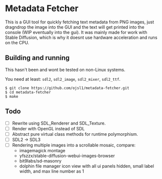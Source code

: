 # Metadata Fetcher
This is a GUI tool for quickly fetching text metadata from PNG images, just dragndrop the image into the GUI and the text will get printed into the console (WIP eventually into the gui). It was mainly made for work with Stable Diffusion, which is why it doesnt use hardware acceleration and runs on the CPU.

## Building and running
This hasn't been and wont be tested on non-Linux systems.

You need at least: `sdl2`, `sdl2_image`, `sdl2_mixer`, `sdl2_ttf`.

```
$ git clone https://github.com/ojsl1/metadata-fetcher.git
$ cd metadata-fetcher
$ make
```

## Todo
- [ ] Rewrite using SDL_Renderer and SDL_Texture.
- [ ] Render with OpenGL instead of SDL
- [ ] Abstract pure virtual class methods for runtime polymorphism.
- [ ] SDL2 -> SDL3
- [ ] Rendering multiple images into a scrollable mosaic, compare:
    - imagemagick montage
    - yfszzx/stable-diffusion-webui-images-browser
    - bit9labs/sd-masonry
    - dolphin file manager icon view with all ui panels hidden, small label width, and max line number as 1
